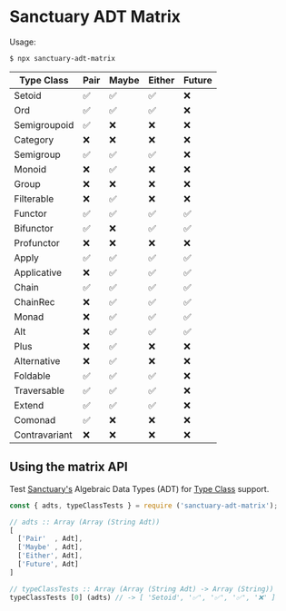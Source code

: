 # Sanctuary ADT Matrix

Usage:

```
$ npx sanctuary-adt-matrix
```

|  Type Class   | Pair | Maybe | Either | Future |
| ------------- | ---- | ----- | ------ | ------ |
| Setoid        | ✅   | ✅    | ✅     | ❌     |
| Ord           | ✅   | ✅    | ✅     | ❌     |
| Semigroupoid  | ✅   | ❌    | ❌     | ❌     |
| Category      | ❌   | ❌    | ❌     | ❌     |
| Semigroup     | ✅   | ✅    | ✅     | ❌     |
| Monoid        | ❌   | ✅    | ❌     | ❌     |
| Group         | ❌   | ❌    | ❌     | ❌     |
| Filterable    | ❌   | ✅    | ❌     | ❌     |
| Functor       | ✅   | ✅    | ✅     | ✅     |
| Bifunctor     | ✅   | ❌    | ✅     | ✅     |
| Profunctor    | ❌   | ❌    | ❌     | ❌     |
| Apply         | ✅   | ✅    | ✅     | ✅     |
| Applicative   | ❌   | ✅    | ✅     | ✅     |
| Chain         | ✅   | ✅    | ✅     | ✅     |
| ChainRec      | ❌   | ✅    | ✅     | ✅     |
| Monad         | ❌   | ✅    | ✅     | ✅     |
| Alt           | ❌   | ✅    | ✅     | ✅     |
| Plus          | ❌   | ✅    | ❌     | ❌     |
| Alternative   | ❌   | ✅    | ❌     | ❌     |
| Foldable      | ✅   | ✅    | ✅     | ❌     |
| Traversable   | ✅   | ✅    | ✅     | ❌     |
| Extend        | ✅   | ✅    | ✅     | ❌     |
| Comonad       | ✅   | ❌    | ❌     | ❌     |
| Contravariant | ❌   | ❌    | ❌     | ❌     |


## Using the matrix API

Test [Sanctuary's](https://sanctuary.js.org/) Algebraic Data Types (ADT) for [Type Class](https://github.com/sanctuary-js/sanctuary-type-classes/tree/v12.1.0#sanctuary-type-classes) support.

```js
const { adts, typeClassTests } = require ('sanctuary-adt-matrix');

// adts :: Array (Array (String Adt))
[
  ['Pair'  , Adt],
  ['Maybe' , Adt],
  ['Either', Adt],
  ['Future', Adt]
]

// typeClassTests :: Array (Array (String Adt) -> Array (String))
typeClassTests [0] (adts) // -> [ 'Setoid', '✅', '✅', '✅', '❌' ]
```
